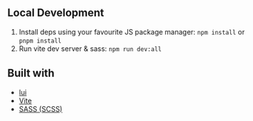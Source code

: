 ## Local Development
1. Install deps using your favourite JS package manager:
`npm install`
or
`pnpm install`
2. Run vite dev server & sass: `npm run dev:all`

## Built with
- [lui](https://github.com/l3p3/lui)
- [Vite](https://vitejs.dev/)
- [SASS (SCSS)](https://sass-lang.com/)
